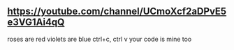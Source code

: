 https://youtube.com/channel/UCmoXcf2aDPvE5e3VG1Ai4qQ
---

roses are red
violets are blue
ctrl+c, ctrl v
your code is mine too
